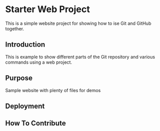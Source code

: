 # Starter Web Project

This is a simple website project for showing how to ise Git and GitHub together.

## Introduction

This is example to show different parts of the Git repository and various
 commands using a web project.

## Purpose

Sample website with plenty of files for demos

## Deployment

## How To Contribute
